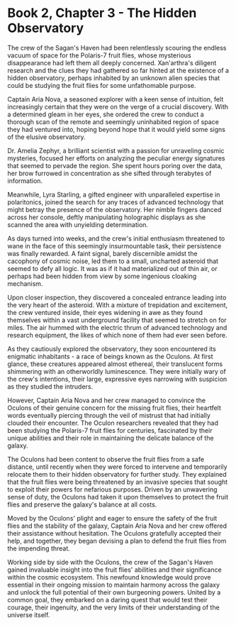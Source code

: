 # Book 2, Chapter 3 - The Hidden Observatory

The crew of the Sagan's Haven had been relentlessly scouring the endless vacuum of space for the Polaris-7 fruit flies, whose mysterious disappearance had left them all deeply concerned. Xan'arthra's diligent research and the clues they had gathered so far hinted at the existence of a hidden observatory, perhaps inhabited by an unknown alien species that could be studying the fruit flies for some unfathomable purpose.

Captain Aria Nova, a seasoned explorer with a keen sense of intuition, felt increasingly certain that they were on the verge of a crucial discovery. With a determined gleam in her eyes, she ordered the crew to conduct a thorough scan of the remote and seemingly uninhabited region of space they had ventured into, hoping beyond hope that it would yield some signs of the elusive observatory.

Dr. Amelia Zephyr, a brilliant scientist with a passion for unraveling cosmic mysteries, focused her efforts on analyzing the peculiar energy signatures that seemed to pervade the region. She spent hours poring over the data, her brow furrowed in concentration as she sifted through terabytes of information.

Meanwhile, Lyra Starling, a gifted engineer with unparalleled expertise in polaritonics, joined the search for any traces of advanced technology that might betray the presence of the observatory. Her nimble fingers danced across her console, deftly manipulating holographic displays as she scanned the area with unyielding determination.

As days turned into weeks, and the crew's initial enthusiasm threatened to wane in the face of this seemingly insurmountable task, their persistence was finally rewarded. A faint signal, barely discernible amidst the cacophony of cosmic noise, led them to a small, uncharted asteroid that seemed to defy all logic. It was as if it had materialized out of thin air, or perhaps had been hidden from view by some ingenious cloaking mechanism.

Upon closer inspection, they discovered a concealed entrance leading into the very heart of the asteroid. With a mixture of trepidation and excitement, the crew ventured inside, their eyes widening in awe as they found themselves within a vast underground facility that seemed to stretch on for miles. The air hummed with the electric thrum of advanced technology and research equipment, the likes of which none of them had ever seen before.

As they cautiously explored the observatory, they soon encountered its enigmatic inhabitants - a race of beings known as the Oculons. At first glance, these creatures appeared almost ethereal, their translucent forms shimmering with an otherworldly luminescence. They were initially wary of the crew's intentions, their large, expressive eyes narrowing with suspicion as they studied the intruders.

However, Captain Aria Nova and her crew managed to convince the Oculons of their genuine concern for the missing fruit flies, their heartfelt words eventually piercing through the veil of mistrust that had initially clouded their encounter. The Oculon researchers revealed that they had been studying the Polaris-7 fruit flies for centuries, fascinated by their unique abilities and their role in maintaining the delicate balance of the galaxy.

The Oculons had been content to observe the fruit flies from a safe distance, until recently when they were forced to intervene and temporarily relocate them to their hidden observatory for further study. They explained that the fruit flies were being threatened by an invasive species that sought to exploit their powers for nefarious purposes. Driven by an unwavering sense of duty, the Oculons had taken it upon themselves to protect the fruit flies and preserve the galaxy's balance at all costs.

Moved by the Oculons' plight and eager to ensure the safety of the fruit flies and the stability of the galaxy, Captain Aria Nova and her crew offered their assistance without hesitation. The Oculons gratefully accepted their help, and together, they began devising a plan to defend the fruit flies from the impending threat.

Working side by side with the Oculons, the crew of the Sagan's Haven gained invaluable insight into the fruit flies' abilities and their significance within the cosmic ecosystem. This newfound knowledge would prove essential in their ongoing mission to maintain harmony across the galaxy and unlock the full potential of their own burgeoning powers. United by a common goal, they embarked on a daring quest that would test their courage, their ingenuity, and the very limits of their understanding of the universe itself.